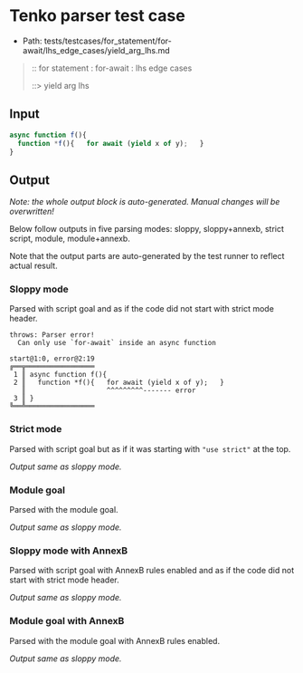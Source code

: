 # Tenko parser test case

- Path: tests/testcases/for_statement/for-await/lhs_edge_cases/yield_arg_lhs.md

> :: for statement : for-await : lhs edge cases
>
> ::> yield arg lhs

## Input

`````js
async function f(){
  function *f(){   for await (yield x of y);   }
}
`````

## Output

_Note: the whole output block is auto-generated. Manual changes will be overwritten!_

Below follow outputs in five parsing modes: sloppy, sloppy+annexb, strict script, module, module+annexb.

Note that the output parts are auto-generated by the test runner to reflect actual result.

### Sloppy mode

Parsed with script goal and as if the code did not start with strict mode header.

`````
throws: Parser error!
  Can only use `for-await` inside an async function

start@1:0, error@2:19
╔══╦═════════════════
 1 ║ async function f(){
 2 ║   function *f(){   for await (yield x of y);   }
   ║                    ^^^^^^^^^------- error
 3 ║ }
╚══╩═════════════════

`````

### Strict mode

Parsed with script goal but as if it was starting with `"use strict"` at the top.

_Output same as sloppy mode._

### Module goal

Parsed with the module goal.

_Output same as sloppy mode._

### Sloppy mode with AnnexB

Parsed with script goal with AnnexB rules enabled and as if the code did not start with strict mode header.

_Output same as sloppy mode._

### Module goal with AnnexB

Parsed with the module goal with AnnexB rules enabled.

_Output same as sloppy mode._
